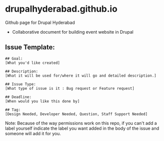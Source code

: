 # drupalhyderabad.github.io
Github page for Drupal Hyderabad
* Collaborative document for building event website in Drupal 

## Issue Template: 

```
## Goal: 
[What you'd like created]

## Description: 
[What it will be used for/where it will go and detailed description.]

## Issue Type: 
[What type of issue is it : Bug request or Feature request]

## Deadline: 
[When would you like this done by]

## Tag: 
[Design Needed, Developer Needed, Question, Staff Support Needed]
```

Note: Because of the way permissions work on this repo, if you can't add a label yourself indicate the label you want added in the body of the issue and someone will add it for you. 

